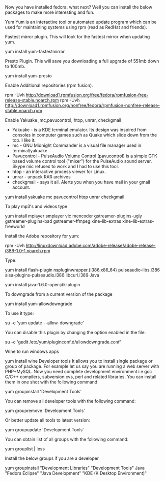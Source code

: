Now you have installed fedora, what next?
Well you can install the below packages to make more interesting and fun.

Yum 
Yum is an interactive tool or automated update program which can be used for maintaining systems using rpm (read as RedHat and friends).

Fastest mirror plugin. This will look for the fastest mirror when updating yum.



yum install yum-fastestmirror


Presto Plugin. This will save you downloading a full upgrade of 551mb down to 100mb.



yum install yum-presto


Enable Additional repositories (rpm fusion).



rpm -Uvh http://download1.rpmfusion.org/free/fedora/rpmfusion-free-release-stable.noarch.rpm 
rpm -Uvh http://download1.rpmfusion.org/nonfree/fedora/rpmfusion-nonfree-release-stable.noarch.rpm


Enable Yakuake ,mc,pavucontrol, htop, unrar, checkgmail
* Yakuake - is a KDE terminal emulator. Its design was inspired from consoles in computer games such as Quake which slide down from the top. I like it.
* mc - GNU Midnight Commander is a visual file manager used in terminal/yakuake.
* Pavucontrol - PulseAudio Volume Control (pavucontrol) is a simple GTK based volume control tool ("mixer") for the PulseAudio sound server. Skype mic refused to work and I had to use this tool.
* htop - an interactive process viewer for Linux.
* unrar - unpack RAR archives
* checkgmail - says it all. Alerts you when you have mail in your gmail account.



yum install yakuake mc pavucontrol htop unrar checkgmail


To play mp3's and videos type



yum install mplayer smplayer vlc mencoder gstreamer-plugins-ugly gstreamer-plugins-bad gstreamer-ffmpeg xine-lib-extras xine-lib-extras-freeworld


Install the Adobe repository for yum:



rpm -Uvh http://linuxdownload.adobe.com/adobe-release/adobe-release-i386-1.0-1.noarch.rpm

Type:



yum install flash-plugin nspluginwrapper.{i386,x86_64} pulseaudio-libs.i386 alsa-plugins-pulseaudio.i386 libcurl.i386
Java


yum install java-1.6.0-openjdk-plugin


To downgrade from a current version of the package


yum install yum-allowdowngrade


To use it type:



su -c 'yum update --allow-downgrade'


You can disable this plugin by changing the option enabled in the file:



su -c 'gedit /etc/yum/pluginconf.d/allowdowngrade.conf'


Wine to run windows apps


yum install wine
Developer tools
It allows you to install single package or group of package. For example let us say you are running a web server with PHP+MySQL. Now you need complete development environment i.e gcc C/C++ compilers, subversion cvs, perl and related libraries. You can install them in one shot with the following command:


 yum groupinstall 'Development Tools'


You can remove all developer tools with the following command:


yum groupremove 'Development Tools'


Or better update all tools to latest version:


yum groupupdate 'Development Tools'


You can obtain list of all groups with the following command:


yum grouplist | less


Install the below groups if you are a developer


yum groupinstall "Development Libraries" "Development Tools" Java "Fedora Eclipse" "Java Development" "KDE (K Desktop Environment)"
